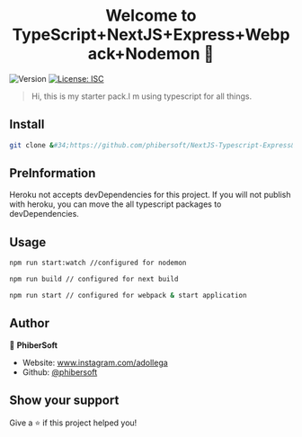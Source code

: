 <h1 align="center">Welcome to TypeScript+NextJS+Express+Webpack+Nodemon 👋</h1>
<p>
  <img alt="Version" src="https://img.shields.io/badge/version-1.0.0-blue.svg?cacheSeconds=2592000" />
  <a href="#" target="_blank">
    <img alt="License: ISC" src="https://img.shields.io/badge/License-ISC-yellow.svg" />
  </a>
</p>

> Hi, this is my starter pack.I m using typescript for all things.

## Install

```sh
git clone &#34;https://github.com/phibersoft/NextJS-Typescript-Express&#34; .
```

## PreInformation

Heroku not accepts devDependencies for this project. If you will not publish with heroku, you can move the all typescript packages to devDependencies.

## Usage

```sh
npm run start:watch //configured for nodemon
```

```sh
npm run build // configured for next build
```

```sh
npm run start // configured for webpack & start application
```

## Author

👤 **PhiberSoft**

- Website: www.instagram.com/adollega
- Github: [@phibersoft](https://github.com/phibersoft)

## Show your support

Give a ⭐️ if this project helped you!
